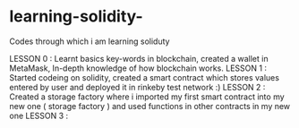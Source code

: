# learning-solidity-
Codes through which i am learning soliduty 

LESSON 0 : Learnt basics key-words in blockchain, created a wallet in MetaMask, In-depth knowledge of how blockchain works.
LESSON 1 : Started codeing on solidity, created a smart contract which stores values entered by user and deployed it in rinkeby test network :)
LESSON 2 : Created a storage factory where i imported my first smart contract into my new one ( storage factory ) and used functions in other contracts in my new one 
LESSON 3 : 
